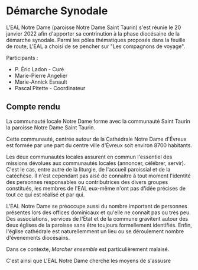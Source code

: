 # Démarche Synodale

L'EAL Notre Dame (paroisse Notre Dame Saint Taurin) s'est réunie le 20 janvier 2022 afin d'apporter sa contrinution à la phase diocésaine de la démarche synodale. Parmi les pôles thématiques proposés dans la feuille de route, L'EAL a choisi de se pencher sur "Les compagnons de voyage".

Participants :

* P. Éric Ladon - Curé
* Marie-Pierre Angelier
* Marie-Annick Esnault
* Pascal Pitette - Coordinateur

## Compte rendu

La communauté locale Notre Dame forme avec la communauté Saint Taurin la paroisse Notre Dame Saint Taurin.

Cette communauté, centrée autour de la Cathédrale Notre Dame d'Évreux est formée par une part du centre ville d'Évreux soit environ 8700 habitants.

Les deux communautés locales assurent en commun l'essentiel des missions dévolues aux communautés locales (annoncer, célébrer, servir). C'est le cas, entre autre de la liturgie, de l'accueil paroissial et de la catéchèse. Il n'est cependant pas aisé de connaitre à tout moment l'identité des personnes responsables ou contributrices des divers groupes constitués, les membres de l'EAL eux-même n'ont pas d'idée précises de tout ce qui est réalisé et par qui.

L'EAL Notre Dame se préoccupe aussi du nombre important de personnes présentes lors des offices dominicaux et qu'elle ne connait pas ou très peu. Des associations, services de l'État et de la commune gravitent autour des deux églises de la paroisse sans être toujours formellement identifiés. Enfin, l'église cathédrale est naturellemment un lieu ou se déroulement nombre d'évenements diocésains.

Dans ce contexte, _Marcher ensemble_ est particulièrement malaisé.

C'est ainsi que L'EAL Notre Dame cherche les moyens de s'assusre

